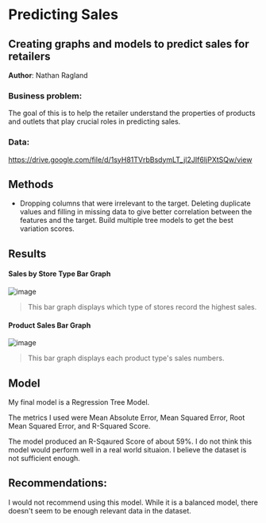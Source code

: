 # Predicting Sales
## Creating graphs and models to predict sales for retailers 
**Author**: Nathan Ragland 
### Business problem:
The goal of this is to help the retailer understand the properties of products and outlets that play crucial roles in predicting sales.
### Data:
https://drive.google.com/file/d/1syH81TVrbBsdymLT_jl2JIf6IjPXtSQw/view
## Methods
- Dropping columns that were irrelevant to the target. Deleting duplicate values and filling in missing data to give better correlation between the features and the target. Build multiple tree models to get the best variation scores.
## Results
#### Sales by Store Type Bar Graph
![image](https://user-images.githubusercontent.com/107736327/181789155-2a2db76e-1d76-4966-aed8-15a2d6228a06.png)

> This bar graph displays which type of stores record the highest sales.
#### Product Sales Bar Graph
![image](https://user-images.githubusercontent.com/107736327/181798891-762fcc7a-fe8a-4ee1-baa7-4d9fe14b82fd.png)

> This bar graph displays each product type's sales numbers.
## Model

My final model is a Regression Tree Model. 

The metrics I used were Mean Absolute Error, Mean Squared Error, Root Mean Squared Error, and R-Squared Score.

The model produced an R-Sqaured Score of about 59%. I do not think this model would perform well in a real world situaion. I believe the dataset is not sufficient enough.

## Recommendations:

I would not recommend using this model. While it is a balanced model, there doesn't seem to be enough relevant data in the dataset.
